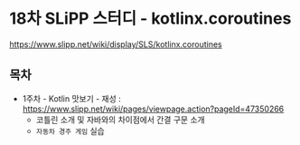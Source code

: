 # 18차 SLiPP 스터디 - kotlinx.coroutines

https://www.slipp.net/wiki/display/SLS/kotlinx.coroutines

## 목차

* 1주차 - Kotlin 맛보기 - 재성 : https://www.slipp.net/wiki/pages/viewpage.action?pageId=47350266
  * 코틀린 소개 및 자바와의 차이점에서 간결 구문 소개
  * `자동차 경주 게임` 실습
